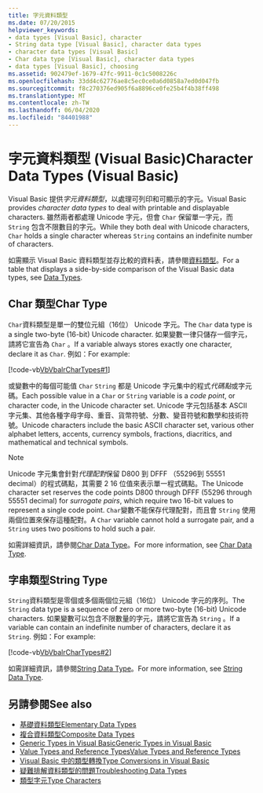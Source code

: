 ```yaml
---
title: 字元資料類型
ms.date: 07/20/2015
helpviewer_keywords:
- data types [Visual Basic], character
- String data type [Visual Basic], character data types
- character data types [Visual Basic]
- Char data type [Visual Basic], character data types
- data types [Visual Basic], choosing
ms.assetid: 902479ef-1679-47fc-9911-0c1c5008226c
ms.openlocfilehash: 33dd4c62776ae8c5ec0ce0a6d0858a7ed0d047fb
ms.sourcegitcommit: f8c270376ed905f6a8896ce0fe25b4f4b38ff498
ms.translationtype: MT
ms.contentlocale: zh-TW
ms.lasthandoff: 06/04/2020
ms.locfileid: "84401988"
---
```

# <a name="character-data-types-visual-basic"></a><span data-ttu-id="334cd-102">字元資料類型 (Visual Basic)</span><span class="sxs-lookup"><span data-stu-id="334cd-102">Character Data Types (Visual Basic)</span></span>
<span data-ttu-id="334cd-103">Visual Basic 提供*字元資料類型*，以處理可列印和可顯示的字元。</span><span class="sxs-lookup"><span data-stu-id="334cd-103">Visual Basic provides *character data types* to deal with printable and displayable characters.</span></span> <span data-ttu-id="334cd-104">雖然兩者都處理 Unicode 字元，但會 `Char` 保留單一字元，而 `String` 包含不限數目的字元。</span><span class="sxs-lookup"><span data-stu-id="334cd-104">While they both deal with Unicode characters, `Char` holds a single character whereas `String` contains an indefinite number of characters.</span></span>  
  
 <span data-ttu-id="334cd-105">如需顯示 Visual Basic 資料類型並存比較的資料表，請參閱[資料類型](../../../language-reference/data-types/index.md)。</span><span class="sxs-lookup"><span data-stu-id="334cd-105">For a table that displays a side-by-side comparison of the Visual Basic data types, see [Data Types](../../../language-reference/data-types/index.md).</span></span>  
  
## <a name="char-type"></a><span data-ttu-id="334cd-106">Char 類型</span><span class="sxs-lookup"><span data-stu-id="334cd-106">Char Type</span></span>  
 <span data-ttu-id="334cd-107">`Char`資料類型是單一的雙位元組（16位） Unicode 字元。</span><span class="sxs-lookup"><span data-stu-id="334cd-107">The `Char` data type is a single two-byte (16-bit) Unicode character.</span></span> <span data-ttu-id="334cd-108">如果變數一律只儲存一個字元，請將它宣告為 `Char` 。</span><span class="sxs-lookup"><span data-stu-id="334cd-108">If a variable always stores exactly one character, declare it as `Char`.</span></span> <span data-ttu-id="334cd-109">例如：</span><span class="sxs-lookup"><span data-stu-id="334cd-109">For example:</span></span>  
  
 [!code-vb[VbVbalrCharTypes#1](~/samples/snippets/visualbasic/VS_Snippets_VBCSharp/vbvbalrchartypes/vb/module1.vb#1)]
  
 <span data-ttu-id="334cd-110">或變數中的每個可能值 `Char` `String` 都是 Unicode 字元集中的程式*代碼點*或字元碼。</span><span class="sxs-lookup"><span data-stu-id="334cd-110">Each possible value in a `Char` or `String` variable is a *code point*, or character code, in the Unicode character set.</span></span> <span data-ttu-id="334cd-111">Unicode 字元包括基本 ASCII 字元集、其他各種字母字母、重音、貨幣符號、分數、變音符號和數學和技術符號。</span><span class="sxs-lookup"><span data-stu-id="334cd-111">Unicode characters include the basic ASCII character set, various other alphabet letters, accents, currency symbols, fractions, diacritics, and mathematical and technical symbols.</span></span>  
  
> [!NOTE]
> <span data-ttu-id="334cd-112">Unicode 字元集會針對*代理配對*保留 D800 到 DFFF （55296到 55551 decimal）的程式碼點，其需要 2 16 位值來表示單一程式碼點。</span><span class="sxs-lookup"><span data-stu-id="334cd-112">The Unicode character set reserves the code points D800 through DFFF (55296 through 55551 decimal) for *surrogate pairs*, which require two 16-bit values to represent a single code point.</span></span> <span data-ttu-id="334cd-113">`Char`變數不能保存代理配對，而且會 `String` 使用兩個位置來保存這種配對。</span><span class="sxs-lookup"><span data-stu-id="334cd-113">A `Char` variable cannot hold a surrogate pair, and a `String` uses two positions to hold such a pair.</span></span>  
  
 <span data-ttu-id="334cd-114">如需詳細資訊，請參閱[Char Data Type](../../../language-reference/data-types/char-data-type.md)。</span><span class="sxs-lookup"><span data-stu-id="334cd-114">For more information, see [Char Data Type](../../../language-reference/data-types/char-data-type.md).</span></span>  
  
## <a name="string-type"></a><span data-ttu-id="334cd-115">字串類型</span><span class="sxs-lookup"><span data-stu-id="334cd-115">String Type</span></span>  
 <span data-ttu-id="334cd-116">`String`資料類型是零個或多個兩個位元組（16位） Unicode 字元的序列。</span><span class="sxs-lookup"><span data-stu-id="334cd-116">The `String` data type is a sequence of zero or more two-byte (16-bit) Unicode characters.</span></span> <span data-ttu-id="334cd-117">如果變數可以包含不限數量的字元，請將它宣告為 `String` 。</span><span class="sxs-lookup"><span data-stu-id="334cd-117">If a variable can contain an indefinite number of characters, declare it as `String`.</span></span> <span data-ttu-id="334cd-118">例如：</span><span class="sxs-lookup"><span data-stu-id="334cd-118">For example:</span></span>  
  
 [!code-vb[VbVbalrCharTypes#2](~/samples/snippets/visualbasic/VS_Snippets_VBCSharp/vbvbalrchartypes/vb/module1.vb#2)]
  
 <span data-ttu-id="334cd-119">如需詳細資訊，請參閱[String Data Type](../../../language-reference/data-types/string-data-type.md)。</span><span class="sxs-lookup"><span data-stu-id="334cd-119">For more information, see [String Data Type](../../../language-reference/data-types/string-data-type.md).</span></span>  
  
## <a name="see-also"></a><span data-ttu-id="334cd-120">另請參閱</span><span class="sxs-lookup"><span data-stu-id="334cd-120">See also</span></span>

- [<span data-ttu-id="334cd-121">基礎資料類型</span><span class="sxs-lookup"><span data-stu-id="334cd-121">Elementary Data Types</span></span>](elementary-data-types.md)
- [<span data-ttu-id="334cd-122">複合資料類型</span><span class="sxs-lookup"><span data-stu-id="334cd-122">Composite Data Types</span></span>](composite-data-types.md)
- [<span data-ttu-id="334cd-123">Generic Types in Visual Basic</span><span class="sxs-lookup"><span data-stu-id="334cd-123">Generic Types in Visual Basic</span></span>](generic-types.md)
- [<span data-ttu-id="334cd-124">Value Types and Reference Types</span><span class="sxs-lookup"><span data-stu-id="334cd-124">Value Types and Reference Types</span></span>](value-types-and-reference-types.md)
- [<span data-ttu-id="334cd-125">Visual Basic 中的類型轉換</span><span class="sxs-lookup"><span data-stu-id="334cd-125">Type Conversions in Visual Basic</span></span>](type-conversions.md)
- [<span data-ttu-id="334cd-126">疑難排解資料類型的問題</span><span class="sxs-lookup"><span data-stu-id="334cd-126">Troubleshooting Data Types</span></span>](troubleshooting-data-types.md)
- [<span data-ttu-id="334cd-127">類型字元</span><span class="sxs-lookup"><span data-stu-id="334cd-127">Type Characters</span></span>](type-characters.md)
